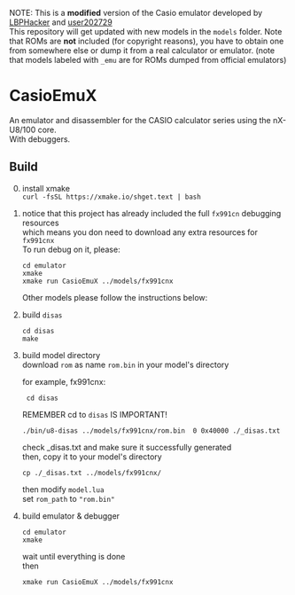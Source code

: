 NOTE: This is a **modified** version of the Casio emulator developed by [LBPHacker](../../../../LBPHacker) and [user202729](../../../../user202729)   
This repository will get updated with new models in the `models` folder. Note that ROMs are **not** included (for copyright reasons), you have to obtain one from somewhere else or dump it from a real calculator or emulator. (note that models labeled with `_emu` are for ROMs dumped from official emulators)


# CasioEmuX

An emulator and disassembler for the CASIO calculator series using the nX-U8/100 core.  
With debuggers.

## Build
0. install xmake  
   `curl -fsSL https://xmake.io/shget.text | bash` 
1. notice that this project has already included the full `fx991cn` debugging resources  
   which means you don need to download any extra resources for `fx991cnx`  
   To run debug on it, please:  
   ```
   cd emulator
   xmake
   xmake run CasioEmuX ../models/fx991cnx
   ```  
   Other models please follow the instructions below:

2. build `disas`  
   ```
   cd disas
   make
   ```
3. build model directory  
	download `rom` as name `rom.bin`  in your model's directory
   
   for example, fx991cnx:
   ```
	cd disas
   ```
   REMEMBER cd to `disas` IS IMPORTANT!  
   ```
   ./bin/u8-disas ../models/fx991cnx/rom.bin  0 0x40000 ./_disas.txt
   ```
   check _disas.txt and make sure it successfully generated  
   then, copy it to your model's directory
   ```
   cp ./_disas.txt ../models/fx991cnx/
   ```
   then modify `model.lua`  
   set `rom_path` to `"rom.bin"`  

4. build emulator & debugger
   ```
   cd emulator
   xmake
   ``` 
   wait until everything is done  
   then  
	```
	xmake run CasioEmuX ../models/fx991cnx
	```